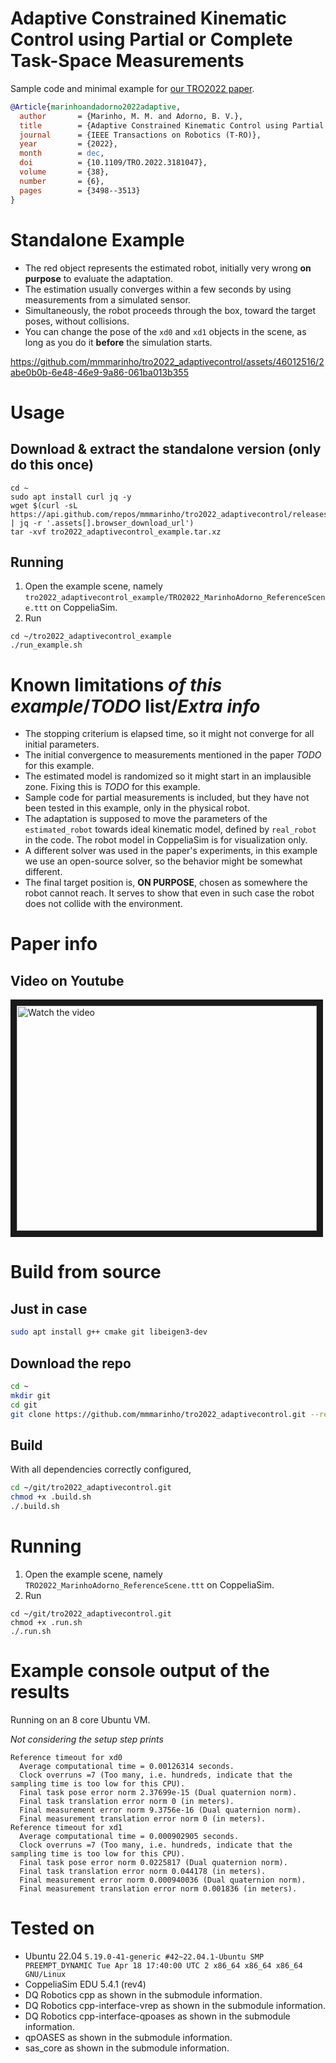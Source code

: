# Adaptive Constrained Kinematic Control using Partial or Complete Task-Space Measurements

Sample code and minimal example for [our TRO2022 paper](https://doi.org/10.1109/TRO.2022.3181047).

```bib
@Article{marinhoandadorno2022adaptive,
  author       = {Marinho, M. M. and Adorno, B. V.},
  title        = {Adaptive Constrained Kinematic Control using Partial or Complete Task-Space Measurements},
  journal      = {IEEE Transactions on Robotics (T-RO)},
  year         = {2022},
  month        = dec,
  doi          = {10.1109/TRO.2022.3181047},
  volume       = {38},
  number       = {6},
  pages        = {3498--3513}
}
```

# Standalone Example

- The red object represents the estimated robot, initially very wrong **on purpose** to evaluate the adaptation.
- The estimation usually converges within a few seconds by using measurements from a simulated sensor.
- Simultaneously, the robot proceeds through the box, toward the target poses, without collisions. 
- You can change the pose of the `xd0` and `xd1` objects in the scene, as long as you do it **before** the simulation starts.

https://github.com/mmmarinho/tro2022_adaptivecontrol/assets/46012516/2abe0b0b-6e48-46e9-9a86-061ba013b355

# Usage 

## Download & extract the standalone version (only do this once)
```console
cd ~
sudo apt install curl jq -y
wget $(curl -sL https://api.github.com/repos/mmmarinho/tro2022_adaptivecontrol/releases/latest | jq -r '.assets[].browser_download_url')
tar -xvf tro2022_adaptivecontrol_example.tar.xz
```
## Running

1. Open the example scene, namely `tro2022_adaptivecontrol_example/TRO2022_MarinhoAdorno_ReferenceScene.ttt` on CoppeliaSim.
2. Run
```console
cd ~/tro2022_adaptivecontrol_example
./run_example.sh
```
# Known limitations *of this example*/*TODO* list/*Extra info*

- The stopping criterium is elapsed time, so it might not converge for all initial parameters.
- The initial convergence to measurements mentioned in the paper *TODO* for this example.
- The estimated model is randomized so it might start in an implausible zone. Fixing this is *TODO* for this example.
- Sample code for partial measurements is included, but they have not been tested in this example, only in the physical robot.
- The adaptation is supposed to move the parameters of the `estimated_robot` towards ideal kinematic model, defined by `real_robot` in the code. 
The robot model in CoppeliaSim is for visualization only.
- A different solver was used in the paper's experiments, in this example we use an open-source solver, so the behavior might be somewhat different.
- The final target position is, **ON PURPOSE**, chosen as somewhere the robot cannot reach. It serves to show that even in such case the robot does not collide with the environment.

# Paper info

## Video on Youtube

<a href="http://www.youtube.com/watch?feature=player_embedded&v=WntmyJe53gY" target="_blank">
 <img src="http://img.youtube.com/vi/WntmyJe53gY/hqdefault.jpg" alt="Watch the video" width="480" height="360" border="10" />
</a>

# Build from source

## Just in case

```bash
sudo apt install g++ cmake git libeigen3-dev
```

## Download the repo

```bash
cd ~
mkdir git
cd git
git clone https://github.com/mmmarinho/tro2022_adaptivecontrol.git --recursive
```

## Build

With all dependencies correctly configured,

```bash
cd ~/git/tro2022_adaptivecontrol.git
chmod +x .build.sh
./.build.sh
```

# Running

1. Open the example scene, namely `TRO2022_MarinhoAdorno_ReferenceScene.ttt` on CoppeliaSim.
2. Run
```console
cd ~/git/tro2022_adaptivecontrol.git
chmod +x .run.sh
./.run.sh
```

# Example console output of the results

Running on an 8 core Ubuntu VM.

*Not considering the setup step prints*

```console
Reference timeout for xd0
  Average computational time = 0.00126314 seconds.
  Clock overruns =7 (Too many, i.e. hundreds, indicate that the sampling time is too low for this CPU).
  Final task pose error norm 2.37699e-15 (Dual quaternion norm).
  Final task translation error norm 0 (in meters).
  Final measurement error norm 9.3756e-16 (Dual quaternion norm).
  Final measurement translation error norm 0 (in meters).
Reference timeout for xd1
  Average computational time = 0.000902905 seconds.
  Clock overruns =7 (Too many, i.e. hundreds, indicate that the sampling time is too low for this CPU).
  Final task pose error norm 0.0225817 (Dual quaternion norm).
  Final task translation error norm 0.044178 (in meters).
  Final measurement error norm 0.000940036 (Dual quaternion norm).
  Final measurement translation error norm 0.001836 (in meters).
```

# Tested on

- Ubuntu 22.04 `5.19.0-41-generic #42~22.04.1-Ubuntu SMP PREEMPT_DYNAMIC Tue Apr 18 17:40:00 UTC 2 x86_64 x86_64 x86_64 GNU/Linux`
- CoppeliaSim EDU 5.4.1 (rev4)
- DQ Robotics cpp as shown in the submodule information.
- DQ Robotics cpp-interface-vrep as shown in the submodule information.
- DQ Robotics cpp-interface-qpoases as shown in the submodule information.
- qpOASES as shown in the submodule information.
- sas_core as shown in the submodule information.

